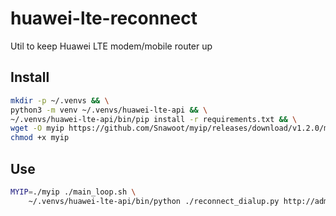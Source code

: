# huawei-lte-reconnect

Util to keep Huawei LTE modem/mobile router up 

## Install

```bash
mkdir -p ~/.venvs && \
python3 -m venv ~/.venvs/huawei-lte-api && \
~/.venvs/huawei-lte-api/bin/pip install -r requirements.txt && \
wget -O myip https://github.com/Snawoot/myip/releases/download/v1.2.0/myip.linux-amd64 && \
chmod +x myip
```

## Use

```bash
MYIP=./myip ./main_loop.sh \
	~/.venvs/huawei-lte-api/bin/python ./reconnect_dialup.py http://admin:PASSWORD@192.168.8.1/
```
